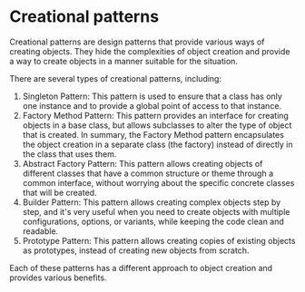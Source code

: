 # Creational patterns

Creational patterns are design patterns that provide various ways of creating objects. They hide the complexities of object creation and provide a way to create objects in a manner suitable for the situation.

There are several types of creational patterns, including:

1. Singleton Pattern: This pattern is used to ensure that a class has only one instance and to provide a global point of access to that instance.
2. Factory Method Pattern: This pattern provides an interface for creating objects in a base class, but allows subclasses to alter the type of object that is created. In summary, the Factory Method pattern encapsulates the object creation in a separate class (the factory) instead of directly in the class that uses them.
3. Abstract Factory Pattern: This pattern allows creating objects of different classes that have a common structure or theme through a common interface, without worrying about the specific concrete classes that will be created.
4. Builder Pattern: This pattern allows creating complex objects step by step, and it's very useful when you need to create objects with multiple configurations, options, or variants, while keeping the code clean and readable.
5. Prototype Pattern: This pattern allows creating copies of existing objects as prototypes, instead of creating new objects from scratch.

Each of these patterns has a different approach to object creation and provides various benefits.